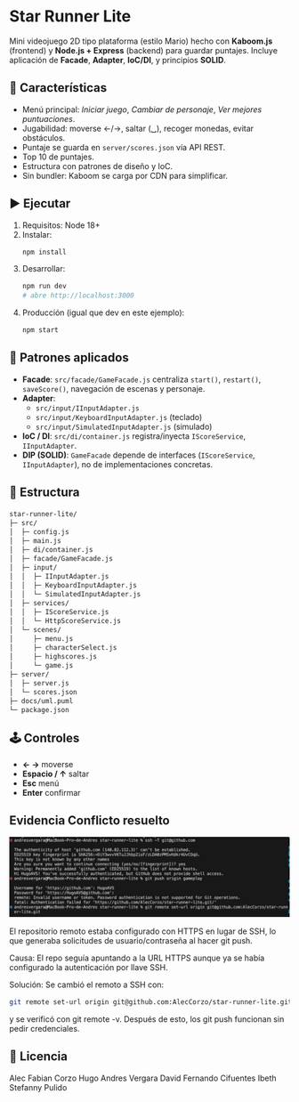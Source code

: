 # Star Runner Lite

Mini videojuego 2D tipo plataforma (estilo Mario) hecho con **Kaboom.js** (frontend) y **Node.js + Express** (backend) para guardar puntajes. Incluye aplicación de **Facade**, **Adapter**, **IoC/DI**, y principios **SOLID**.

## 🎯 Características

- Menú principal: _Iniciar juego_, _Cambiar de personaje_, _Ver mejores puntuaciones_.
- Jugabilidad: moverse ←/→, saltar (␣), recoger monedas, evitar obstáculos.
- Puntaje se guarda en `server/scores.json` vía API REST.
- Top 10 de puntajes.
- Estructura con patrones de diseño y IoC.
- Sin bundler: Kaboom se carga por CDN para simplificar.

## ▶️ Ejecutar

1. Requisitos: Node 18+
2. Instalar:
   ```bash
   npm install
   ```
3. Desarrollar:
   ```bash
   npm run dev
   # abre http://localhost:3000
   ```
4. Producción (igual que dev en este ejemplo):
   ```bash
   npm start
   ```

## 🧩 Patrones aplicados

- **Facade**: `src/facade/GameFacade.js` centraliza `start()`, `restart()`, `saveScore()`, navegación de escenas y personaje.
- **Adapter**:
  - `src/input/IInputAdapter.js`
  - `src/input/KeyboardInputAdapter.js` (teclado)
  - `src/input/SimulatedInputAdapter.js` (simulado)
- **IoC / DI**: `src/di/container.js` registra/inyecta `IScoreService`, `IInputAdapter`.
- **DIP (SOLID)**: `GameFacade` depende de interfaces (`IScoreService`, `IInputAdapter`), no de implementaciones concretas.

## 📁 Estructura

```
star-runner-lite/
├─ src/
│  ├─ config.js
│  ├─ main.js
│  ├─ di/container.js
│  ├─ facade/GameFacade.js
│  ├─ input/
│  │  ├─ IInputAdapter.js
│  │  ├─ KeyboardInputAdapter.js
│  │  └─ SimulatedInputAdapter.js
│  ├─ services/
│  │  ├─ IScoreService.js
│  │  └─ HttpScoreService.js
│  └─ scenes/
│     ├─ menu.js
│     ├─ characterSelect.js
│     ├─ highscores.js
│     └─ game.js
├─ server/
│  ├─ server.js
│  └─ scores.json
├─ docs/uml.puml
└─ package.json
```

## 🕹 Controles

- **← →** moverse
- **Espacio / ↑** saltar
- **Esc** menú
- **Enter** confirmar

## Evidencia Conflicto resuelto 
![Texto alternativo](https://github.com/AlecCorzo/star-runner-lite/blob/main/ImgError.jpeg)

El repositorio remoto estaba configurado con HTTPS en lugar de SSH, lo que generaba solicitudes de usuario/contraseña al hacer git push.

Causa:
El repo seguía apuntando a la URL HTTPS aunque ya se había configurado la autenticación por llave SSH.

Solución:
Se cambió el remoto a SSH con:
```bash
git remote set-url origin git@github.com:AlecCorzo/star-runner-lite.git
```

y se verificó con git remote -v. Después de esto, los git push funcionan sin pedir credenciales.

## 📜 Licencia

Alec Fabian Corzo
Hugo Andres Vergara
David Fernando Cifuentes
Ibeth Stefanny Pulido
